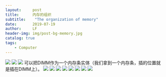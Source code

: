 ```yaml
---
layout:     post
title:      内存的组织
subtitle:    "The organization of memory"
date:       2019-07-19
author:     LF
header-img: img/post-bg-memory.jpg
catalog: true
tags:
    - Computer
---
```

![](http://lfhust.com/img/memory/1.png)
![](http://lfhust.com/img/memory/2.png)
![](http://lfhust.com/img/memory/3.png)
可以把DIMM作为一个内存条实体（我们拿到一个内存条，插的位置就是插在DIMM上）。
![](http://lfhust.com/img/memory/4.png)
![](http://lfhust.com/img/memory/5.png)
![](http://lfhust.com/img/memory/6.png)
![](http://lfhust.com/img/memory/7.png)
![](http://lfhust.com/img/memory/8.png)
![](http://lfhust.com/img/memory/9.png)
![](http://lfhust.com/img/memory/10.png)
![](http://lfhust.com/img/memory/11.png)